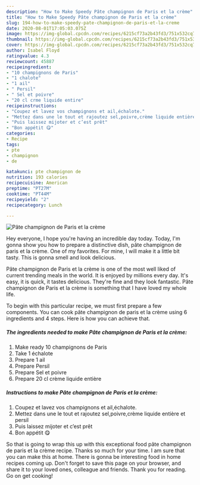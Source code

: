 ```yaml
---
description: "How to Make Speedy Pâte champignon de Paris et la crème"
title: "How to Make Speedy Pâte champignon de Paris et la crème"
slug: 194-how-to-make-speedy-pate-champignon-de-paris-et-la-creme
date: 2020-08-01T17:05:03.075Z
image: https://img-global.cpcdn.com/recipes/6215cf73a2b43fd3/751x532cq70/pate-champignon-de-paris-et-la-creme-photo-principale-de-la-recette.jpg
thumbnail: https://img-global.cpcdn.com/recipes/6215cf73a2b43fd3/751x532cq70/pate-champignon-de-paris-et-la-creme-photo-principale-de-la-recette.jpg
cover: https://img-global.cpcdn.com/recipes/6215cf73a2b43fd3/751x532cq70/pate-champignon-de-paris-et-la-creme-photo-principale-de-la-recette.jpg
author: Isabel Floyd
ratingvalue: 4.3
reviewcount: 45887
recipeingredient:
- "10 champignons de Paris"
- "1 chalote"
- "1 ail"
- " Persil"
- " Sel et poivre"
- "20 cl crme liquide entire"
recipeinstructions:
- "Coupez et lavez vos champignons et ail,échalote."
- "Mettez dans une le tout et rajoutez sel,poivre,crème liquide entière et persil"
- "Puis laissez mijoter et c’est prêt"
- "Bon appétit 😋"
categories:
- Recipe
tags:
- pte
- champignon
- de

katakunci: pte champignon de 
nutrition: 193 calories
recipecuisine: American
preptime: "PT27M"
cooktime: "PT44M"
recipeyield: "2"
recipecategory: Lunch

---
```



![Pâte champignon de Paris et la crème](https://img-global.cpcdn.com/recipes/6215cf73a2b43fd3/751x532cq70/pate-champignon-de-paris-et-la-creme-photo-principale-de-la-recette.jpg)

Hey everyone, I hope you're having an incredible day today. Today, I'm gonna show you how to prepare a distinctive dish, pâte champignon de paris et la crème. One of my favorites. For mine, I will make it a little bit tasty. This is gonna smell and look delicious.

Pâte champignon de Paris et la crème is one of the most well liked of current trending meals in the world. It is enjoyed by millions every day. It's easy, it is quick, it tastes delicious. They're fine and they look fantastic. Pâte champignon de Paris et la crème is something that I have loved my whole life.




To begin with this particular recipe, we must first prepare a few components. You can cook pâte champignon de paris et la crème using 6 ingredients and 4 steps. Here is how you can achieve that.

<!--inarticleads1-->

##### The ingredients needed to make Pâte champignon de Paris et la crème:

1. Make ready 10 champignons de Paris
1. Take 1 échalote
1. Prepare 1 ail
1. Prepare  Persil
1. Prepare  Sel et poivre
1. Prepare 20 cl crème liquide entière




<!--inarticleads2-->

##### Instructions to make Pâte champignon de Paris et la crème:

1. Coupez et lavez vos champignons et ail,échalote.
1. Mettez dans une le tout et rajoutez sel,poivre,crème liquide entière et persil
1. Puis laissez mijoter et c’est prêt
1. Bon appétit 😋




So that is going to wrap this up with this exceptional food pâte champignon de paris et la crème recipe. Thanks so much for your time. I am sure that you can make this at home. There is gonna be interesting food in home recipes coming up. Don't forget to save this page on your browser, and share it to your loved ones, colleague and friends. Thank you for reading. Go on get cooking!
